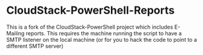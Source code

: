 CloudStack-PowerShell-Reports
=============================

This is a fork of the CloudStack-PowerShell project which includes E-Mailing reports. This requires the machine running the script to have a SMTP listener on the local machine (or for you to hack the code to point to a different SMTP server)
